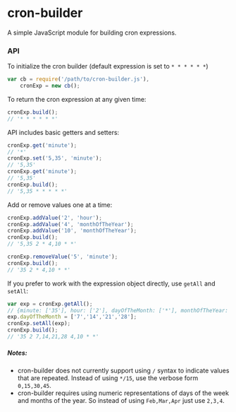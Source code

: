 # cron-builder
A simple JavaScript module for building cron expressions.

### API
To initialize the cron builder (default expression is set to `* * * * * *`)

```JavaScript
var cb = require('/path/to/cron-builder.js'),
    cronExp = new cb();
```

To return the cron expression at any given time:
```JavaScript
cronExp.build();
// '* * * * * *'
```

API includes basic getters and setters:
```JavaScript
cronExp.get('minute');
// '*'
cronExp.set('5,35', 'minute');
// '5,35'
cronExp.get('minute');
// '5,35'
cronExp.build();
// '5,35 * * * * *'
```

Add or remove values one at a time:
```JavaScript
cronExp.addValue('2', 'hour');
cronExp.addValue('4', 'monthOfTheYear');
cronExp.addValue('10', 'monthOfTheYear');
cronExp.build();
// '5,35 2 * 4,10 * *'

cronExp.removeValue('5', 'minute');
cronExp.build();
// '35 2 * 4,10 * *'
```

If you prefer to work with the expression object directly, use `getAll` and `setAll`:
```JavaScript
var exp = cronExp.getAll();
// {minute: ['35'], hour: ['2'], dayOfTheMonth: ['*'], monthOfTheYear: ['4','10'], ...}
exp.dayOfTheMonth = ['7','14','21','28'];
cronExp.setAll(exp);
cronExp.build();
// '35 2 7,14,21,28 4,10 * *'
```

##### Notes:
- cron-builder does not currently support using `/` syntax to indicate values that are repeated. Instead of using `*/15`, use the verbose form `0,15,30,45`.
- cron-builder requires using numeric representations of days of the week and months of the year. So instead of using `Feb,Mar,Apr` just use `2,3,4`.